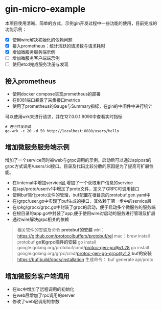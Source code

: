 
# gin-micro-example
本项目使用清晰、简单的方式，示例gin开发过程中一些功能的使用，目前完成的功能示例：
- [x] 使用wire解决初始化的依赖问题
- [x] 接入prometheus：统计活跃的请求数与请求耗时
- [x] 增加微服务服务端示例
- [ ] 增加微服务客户端端示例
- [ ] 使用etcd完成服务注册与发现

## 接入prometheus
- 使用docker compose实现prometheus的部署
- 在8081端口暴露了采集接口metrics
- 使用了prometheus的Gauge与Summary指标，在gin的中间件中进行统计

可以使用wrk来进行请求，并在127.0.0.1:9090中查看实时指标
```shell
# 进行并发测试
go-wrk -c 20 -d 50 http://localhost:8080/users/hello
```

## 增加微服务服务端示例
增加了一个service同时被web与grpc调用的示例，启动后可以通过apipost的grpc方式调用/users/:id接口。目录及代码比较分散的原因是为了提高可扩展性能。
- 在/internal中增加service层,增加了一个获取用户信息的service
- 在/api/proto/user/v1中增加了proto文件，定义了GRPC可调用接口
- 使用buf简化proto文件的管理，buf配置在根目录的protobuf.gen.yaml中
- 在/grpc/user.go中实现了buf生成的接口，其依赖于第一步中的service层
- 在/pkg/grpcx/grpc.go中封装了grpc的启动，便于启动多个微服务的服务端
- 在根目录的app.go中封装了app,便于使用wire对启动的服务进行管理及扩展
- 通过wire解决grpc相关的依赖
> 相关软件的安装及命令
> **protobuf的安装**
> win：https://github.com/protocolbuffers/protobuf/rel
> mac：brew install protobuf
> **go和grpc插件的安装**
> go install google.golang.org/protobuf/cmd/protoc-gen-go@v1.28
> go install google.golang.org/grpc/cmd/protoc-gen-go-grpc@v1.2
> **buf的安装**
> https://buf.build/docs/installation
> 生成命令：
> buf generate api/proto

## 增加微服务客户端调用
- 在ioc中增加了远程调用的初始化
- 在web层增加了rpc调用的server
- 修改了web层调用的参数


